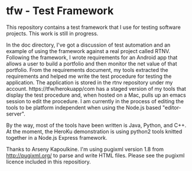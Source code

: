 # tfw - Test Framework

This repository contains a test framework that I use for testing software projects.  This work is still in progress.

In the doc directory, I've got a discussion of test automation and an example of using the framework against a real project called RTNV.  Following the framework, I wrote requirements for an Android app that allows a user to build a portfolio and then monitor the net value of that portfolio.  From the requirements document, my tools extracted the requirements and helped me write the test procedure for testing the application.  The application is stored in the rtnv repository under my account.  https://tfw/herokuapp/com has a staged version of my tools that display the test procedure and, when hosted on a Mac, pulls up an emacs session to edit the procedure.  I am currently in the process of editing the tools to be platform independent when using the Node.js based "editor-server".

By the way, most of the tools have been written is Java, Python, and C++.  At the moment, the HeroKu demonstration is using python2 tools knitted together in a Node.js Express
framework.

Thanks to Arseny Kapoulkine.  I'm using pugixml version 1.8 from http://pugixml.org/ to parse and write HTML files.  Please see the pugixml licence included in this repositiory.
